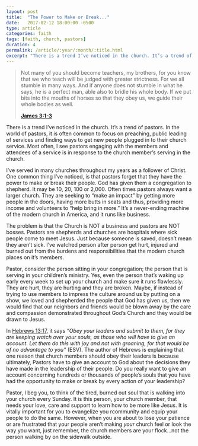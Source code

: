 ```yaml
---
layout: post
title:  "The Power to Make or Break..."
date:   2017-02-12 18:00:00 -0500
type: article
categories: faith
tags: [faith, church, pastors]
duration: 4
permalink: /article/:year/:month/:title.html
excerpt: "There is a trend I’ve noticed in the church. It’s a trend of pastors. In the world of pastors, it is often common to focus on preaching, public leading of services and finding ways to get new people plugged in to service. The most often I see pastors engaging with the members and attenders of a service is in response to the church member’s serving in the church."
---
```

> Not many of you should become teachers, my brothers, for you know that we who teach will be judged with greater strictness. For we all stumble in many ways. And if anyone does not stumble in what he says, he is a perfect man, able also to bridle his whole body. If we put bits into the mouths of horses so that they obey us, we guide their whole bodies as well.
> 
> [**James 3:1-3**](https://www.bible.com/bible/59/jas.3)

There is a trend I’ve noticed in the church. It’s a trend of pastors. In the world of pastors, it is often common to focus on preaching, public leading of services and finding ways to get new people plugged in to their church service. Most often, I see pastors engaging with the members and attendees of a service is in response to the church member’s serving in the church.

I’ve served in many churches throughout my years as a follower of Christ. One common thing I’ve noticed, is that pastors forget that they have the power to make or break their people. God has given them a congregation to shepherd. It may be 10, 20, 100 or 2,000. Often times pastors always want a larger church. They are seeking to “make an impact” by getting more people in the doors, having more butts in seats and thus, providing more income and volunteers to “help bring in more.” It’s a never-ending machine of the modern church in America, and it runs like business.

The problem is that the Church is NOT a business and pastors are NOT bosses. Pastors are shepherds and churches are hospitals where sick people come to meet Jesus. Just because someone is saved, doesn’t mean they aren’t sick. I’ve watched person after person get hurt, injured and burned out from the burdens and responsibilities that the modern church places on it’s members.

Pastor, consider the person sitting in your congregation; the person that is serving in your children’s ministry. Yes, even the person that’s waking up early every week to set up your church and make sure it runs flawlessly. They are hurt, they are hurting and they are broken. Maybe, if instead of trying to use members to impress the culture around us by putting on a show, we loved and shepherded the people that God has given us, then we would find that our neighbors and friends would be blown away by the care and compassion demonstrated throughout God’s Church and they would be drawn to Jesus.

In [Hebrews 13:17](https://www.bible.com/bible/59/heb.13), it says _“Obey your leaders and submit to them, for they are keeping watch over your souls, as those who will have to give an account. Let them do this with joy and not with groaning, for that would be of no advantage to you”_ (ESV). The author of Hebrews is explaining that one reason that church members should obey their leaders is because ultimately, Pastors have to give an account to God about the decisions they have made in the leadership of their people. Do you really want to give an account concerning hundreds or thousands of people’s souls that you have had the opportunity to make or break by every action of your leadership?

Pastor, I beg you, to think of the tired, burned out soul that is walking into your church every Sunday. It is this person, your church member, that needs your love, care and support to learn how to be more like Jesus. It is vitally important for you to evangelize you rcommunity and equip your people to do the same. However, when you are about to lose your patience or are frustrated that your people aren’t making _your_ church feel or look the way you want, just remember, the church members are your flock…not the person walking by on the sidewalk outside.